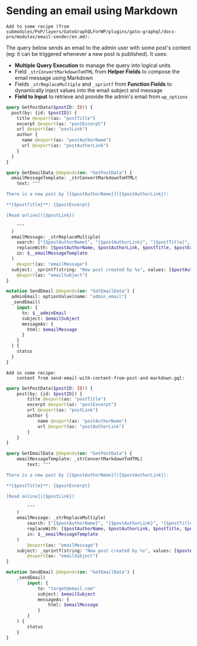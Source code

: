 # Sending an email using Markdown




	Add to some recipe (from submodules/PoP/layers/GatoGraphQLForWP/plugins/gato-graphql/docs-pro/modules/email-sender/en.md):

The query below sends an email to the admin user with some post's content (eg: it can be triggered whenever a new post is published). It uses:

- **Multiple Query Execution** to manage the query into logical units
- Field `_strConvertMarkdownToHTML` from **Helper Fields** to compose the email message using Markdown
- Fields `_strReplaceMultiple` and `_sprintf` from **Function Fields** to dynamically inject values into the email subject and message
- **Field to Input** to retrieve and provide the admin's email from `wp_options`

```graphql
query GetPostData($postID: ID!) {
  post(by: {id: $postID}) {
    title @export(as: "postTitle")
    excerpt @export(as: "postExcerpt")
    url @export(as: "postLink")
    author {
      name @export(as: "postAuthorName")
      url @export(as: "postAuthorLink")
    }
  }
}

query GetEmailData @depends(on: "GetPostData") {
  emailMessageTemplate: _strConvertMarkdownToHTML(
    text: """

There is a new post by [{$postAuthorName}]({$postAuthorLink}):

**{$postTitle}**: {$postExcerpt}

[Read online]({$postLink})

    """
  )
  emailMessage: _strReplaceMultiple(
    search: ["{$postAuthorName}", "{$postAuthorLink}", "{$postTitle}", "{$postExcerpt}", "{$postLink}"],
    replaceWith: [$postAuthorName, $postAuthorLink, $postTitle, $postExcerpt, $postLink],
    in: $__emailMessageTemplate
  )
    @export(as: "emailMessage")
  subject: _sprintf(string: "New post created by %s", values: [$postAuthorName])
    @export(as: "emailSubject")
}

mutation SendEmail @depends(on: "GetEmailData") {
  adminEmail: optionValue(name: "admin_email")
  _sendEmail(
    input: {
      to: $__adminEmail
      subject: $emailSubject
      messageAs: {
        html: $emailMessage
      }
    }
  ) {
    status
  }
}
```

		
	
	Add in some recipe:
		content from send-email-with-content-from-post-and-markdown.gql:
```graphql
query GetPostData($postID: ID!) {
	post(by: {id: $postID}) {
		title @export(as: "postTitle")
		excerpt @export(as: "postExcerpt")
		url @export(as: "postLink")
		author {
			name @export(as: "postAuthorName")
			url @export(as: "postAuthorLink")
		}
	}
}

query GetEmailData @depends(on: "GetPostData") {
	emailMessageTemplate: _strConvertMarkdownToHTML(
		text: """

There is a new post by [{$postAuthorName}]({$postAuthorLink}):

**{$postTitle}**: {$postExcerpt}

[Read online]({$postLink})

		"""
	)
	emailMessage: _strReplaceMultiple(
		search: ["{$postAuthorName}", "{$postAuthorLink}", "{$postTitle}", "{$postExcerpt}", "{$postLink}"],
		replaceWith: [$postAuthorName, $postAuthorLink, $postTitle, $postExcerpt, $postLink],
		in: $__emailMessageTemplate
	)
		@export(as: "emailMessage")
	subject: _sprintf(string: "New post created by %s", values: [$postAuthorName])
		@export(as: "emailSubject")
}

mutation SendEmail @depends(on: "GetEmailData") {
	_sendEmail(
		input: {
			to: "target@email.com"
			subject: $emailSubject
			messageAs: {
				html: $emailMessage
			}
		}
	) {
		status
	}
}
```
